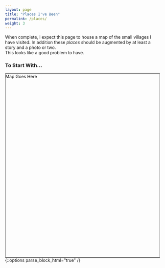 ```yaml
---
layout: page
title: "Places I've Been"
permalink: /places/
weight: 3
---
```


When complete, I expect this page to house a map of the small villages I have visited.
In addition these *places* should be augmented by at least a story and a photo or two.  
This looks like a good problem to have.

### To Start With...
<div id='map' style="width:100%; height:600px; border:1px solid black;">
Map Goes Here
</div>
{::options parse_block_html="true" /}

<link rel="stylesheet" href="https://unpkg.com/leaflet@0.7.7/dist/leaflet.css" />
<script src="https://unpkg.com/leaflet@0.7.7/dist/leaflet.js"></script>
<script src='{{ "/leaflet.ajax.min.js" | prepend: page.url }}' type='text/javascript'> </script>
<script src='{{ "/places.js" | prepend: page.url }}' type='text/javascript'></script>
